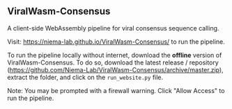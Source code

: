 ## ViralWasm-Consensus 

A client-side WebAssembly pipeline for viral consensus sequence calling. 

Visit: https://niema-lab.github.io/ViralWasm-Consensus/ to run the pipeline.

To run the pipeline locally without internet, download the **offline** version of ViralWasm-Consensus. To do so, download the latest release / repository (https://github.com/Niema-Lab/ViralWasm-Consensus/archive/master.zip), extract the folder, and click on the `run_website.py` file.

Note: You may be prompted with a firewall warning. Click "Allow Access" to run the pipeline.
